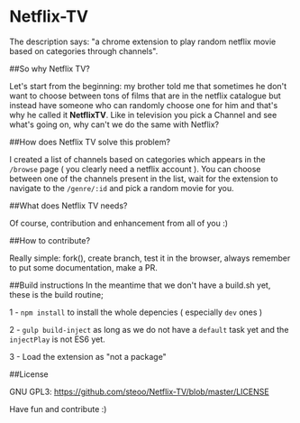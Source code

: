 # Netflix-TV
The description says: "a chrome extension to play random netflix movie based on categories through channels".

##So why Netflix TV?

Let's start from the beginning: my brother told me that sometimes he don't want to choose between tons of films that are in the netflix catalogue
 but instead have someone who can randomly choose one for him and that's why he called it **NetflixTV**.
 Like in television you pick a Channel and see what's going on, why can't we do the same with Netflix?


##How does Netflix TV solve this problem?

I created a list of channels based on categories which appears in the `/browse` page ( you clearly need a netflix account ).
You can choose between one of the channels present in the list, wait for the extension to navigate to the `/genre/:id` and pick a random movie for you.


##What does Netflix TV needs?

Of course, contribution and enhancement from all of you :)

##How to contribute?

Really simple: fork(), create branch, test it in the browser, always remember to put some documentation, make a PR.


##Build instructions
In the meantime that we don't have a build.sh yet, these is the build routine;

1 - `npm install` to install the whole depencies ( especially `dev` ones )

2 - `gulp build-inject` as long as we do not have a `default` task yet and the `injectPlay` is not ES6 yet.

3 - Load the extension as "not a package"

##License

GNU GPL3: https://github.com/steoo/Netflix-TV/blob/master/LICENSE

Have fun and contribute :)
